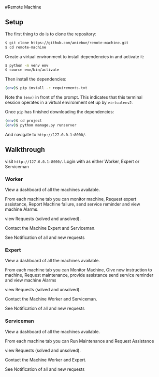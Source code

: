 #Remote Machine

## Setup

The first thing to do is to clone the repository:

```sh
$ git clone https://github.com/aniebue/remote-machine.git
$ cd remote-machine
```

Create a virtual environment to install dependencies in and activate it:

```sh
$ python -m venv env
$ source env/bin/activate
```

Then install the dependencies:

```sh
(env)$ pip install -r requirements.txt
```
Note the `(env)` in front of the prompt. This indicates that this terminal
session operates in a virtual environment set up by `virtualenv2`.

Once `pip` has finished downloading the dependencies:
```sh
(env)$ cd project
(env)$ python manage.py runserver
```
And navigate to `http://127.0.0.1:8000/`.



## Walkthrough

visit `http://127.0.0.1:8000/`. Login with as either Worker, Expert or Serviceman

### Worker

View a dashboard of all the machines available.

From each machine tab you can monitor machine, Request expert assistance, Report Machine failure, send service reminder and view machine Alarms.

view Requests (solved and unsolved).

Contact the Machine Expert and Serviceman.

See Notification of all and new requests


### Expert

View a dashboard of all the machines available.

From each machine tab you can Monitor Machine, Give new instruction to machine, Request maintenance, provide assistance send service reminder and view machine Alarms

view Requests (solved and unsolved).

Contact the Machine Worker and Serviceman.

See Notification of all and new requests

### Serviceman

View a dashboard of all the machines available.

From each machine tab you can Run Maintenance and Request Assistance

view Requests (solved and unsolved).

Contact the Machine Worker and Expert.

See Notification of all and new requests


